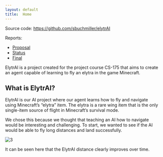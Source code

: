 ```yaml
---
layout: default
title:  Home
---
```


Source code: https://github.com/sbuchmiller/elytrAI

Reports:

- [Proposal](proposal.md)
- [Status](status.html)
- [Final](final.html)

ElytrAI is a project created for the project course CS-175 that aims to create an agent capable of learning to fly an elytra in the game Minecraft.

## What is ElytrAI?

  ElytrAI is our AI project where our agent learns how to fly and navigate using Minecraft’s “elytra” item. The elytra is a rare wing item that is the only single-item source of flight in Minecraft’s survival mode. 
 
  We chose this because we thought that teaching an AI how to navigate would be interesting and challenging. To start, we wanted to see if the AI would be able to fly long distances and land successfully.
  
  ![3](https://user-images.githubusercontent.com/36436765/141849726-885fd5f7-67ff-4501-b094-1ba95a637635.png)

  It can be seen here that the ElytrAI distance clearly improves over time.
